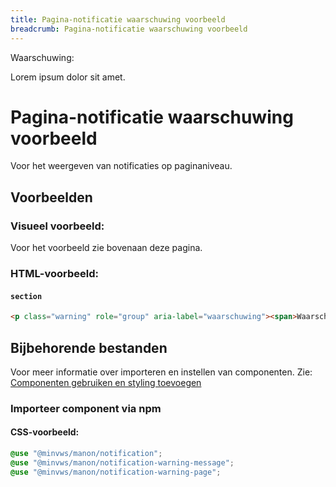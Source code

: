 ```yaml
---
title: Pagina-notificatie waarschuwing voorbeeld
breadcrumb: Pagina-notificatie waarschuwing voorbeeld
---
```


<section class="warning" role="group" aria-label="waarschuwing">
  <div>
    <span>Waarschuwing:</span>
    <p>Lorem ipsum dolor sit amet.</p>
  </div>
</section>

<h1 id="introduction">Pagina-notificatie waarschuwing voorbeeld</h1>

Voor het weergeven van notificaties op paginaniveau.

<h2 id="examples">Voorbeelden</h2>

### Visueel voorbeeld:

Voor het voorbeeld zie bovenaan deze pagina.

### HTML-voorbeeld:

#### `section`

```html
<p class="warning" role="group" aria-label="waarschuwing"><span>Waarschuwing:</span> Lorem ipsum dolor sit.</p>
```

<h2 id="requirements">Bijbehorende bestanden</h2>

Voor meer informatie over importeren en instellen van componenten. Zie:
[Componenten gebruiken en styling toevoegen]({base}/getting-started/installation)

### Importeer component via npm

#### CSS-voorbeeld:

```css
@use "@minvws/manon/notification";
@use "@minvws/manon/notification-warning-message";
@use "@minvws/manon/notification-warning-page";
```
